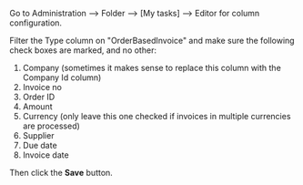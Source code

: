 Go to Administration --> Folder --> [My tasks] --> Editor for column configuration.

Filter the Type column on "OrderBasedInvoice"  and make sure the following check boxes are marked, and no other:

1. Company (sometimes it makes sense to replace this column with the Company Id column)
2. Invoice no
3. Order ID
4. Amount
5. Currency (only leave this one checked if invoices in multiple currencies are processed)
6. Supplier
7. Due date
8. Invoice date

Then click the **Save** button.

